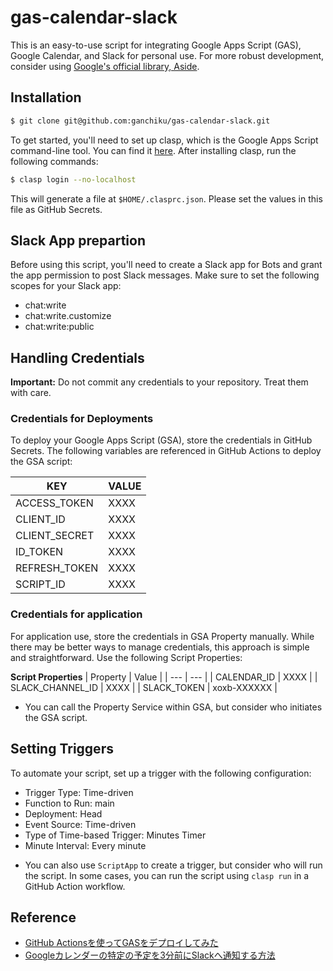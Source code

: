# gas-calendar-slack

This is an easy-to-use script for integrating Google Apps Script (GAS), Google Calendar, and Slack for personal use. For more robust development, consider using [Google's official library, Aside]( https://github.com/google/aside).

## Installation
```bash
$ git clone git@github.com:ganchiku/gas-calendar-slack.git
```

To get started, you'll need to set up clasp, which is the Google Apps Script command-line tool. You can find it [here](https://github.com/google/clasp). After installing clasp, run the following commands:

``` bash
$ clasp login --no-localhost
```
This will generate a file at `$HOME/.clasprc.json`. Please set the values in this file as GitHub Secrets.

## Slack App prepartion
Before using this script, you'll need to create a Slack app for Bots and grant the app permission to post Slack messages. Make sure to set the following scopes for your Slack app:

- chat:write
- chat:write.customize
- chat:write:public

## Handling Credentials

**Important:** Do not commit any credentials to your repository. Treat them with care.

### Credentials for Deployments

To deploy your Google Apps Script (GSA), store the credentials in GitHub Secrets. The following variables are referenced in GitHub Actions to deploy the GSA script:

| KEY | VALUE |
| --- | --- |
| ACCESS_TOKEN | XXXX |
| CLIENT_ID | XXXX |
| CLIENT_SECRET | XXXX |
| ID_TOKEN | XXXX |
| REFRESH_TOKEN | XXXX |
| SCRIPT_ID | XXXX |


### Credentials for application 

For application use, store the credentials in GSA Property manually. While there may be better ways to manage credentials, this approach is simple and straightforward. Use the following Script Properties:

**Script Properties**
| Property | Value |
| --- | --- |
| CALENDAR_ID | XXXX |
| SLACK_CHANNEL_ID | XXXX |
| SLACK_TOKEN | xoxb-XXXXXX |

* You can call the Property Service within GSA, but consider who initiates the GSA script.


## Setting Triggers
To automate your script, set up a trigger with the following configuration:

- Trigger Type: Time-driven
- Function to Run: main
- Deployment: Head
- Event Source: Time-driven
- Type of Time-based Trigger: Minutes Timer
- Minute Interval: Every minute


 * You can also use `ScriptApp` to create a trigger, but consider who will run the script. In some cases, you can run the script using `clasp run` in a GitHub Action workflow.

## Reference
- [GitHub Actionsを使ってGASをデプロイしてみた
](https://dev.classmethod.jp/articles/github-actions-gas-deploy/)
- [Googleカレンダーの特定の予定を3分前にSlackへ通知する方法](https://www.service.andonuts.jp/posts/slack-bot-calender)
